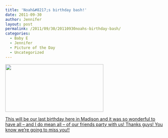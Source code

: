 ```yaml
---
title: 'Noah&#8217;s birthday bash!'
date: 2011-09-30
author: Jennifer
layout: post
permalink: /2011/09/30/20110930noahs-birthday-bash/
categories:
  - Baby E
  - Jennifer
  - Picture of the Day
  - Uncategorized
---
```

[<img title="IMG_0080" height="150" alt="" width="310" class="alignnone size-thumbnail wp-image-1138" src="http://static.squarespace.com/static/50db6bb3e4b015296cd43789/50dfa5b1e4b0dc6320e0b5ea/50dfa5b3e4b0dc6320e0b843/1317403675000/?format=original" />](http://www.flickr.com/photos/jenniferandJennifers_photos/sets/72157627666283253/)

[This will be our last birthday here in Madison and it was so wonderful to have all &#8211; and I do mean all &#8211; of our friends party with us! Thanks guys! You know we&#8217;re going to miss you!!](http://www.flickr.com/photos/jenniferandJennifers_photos/sets/72157627666283253/)

&nbsp;

